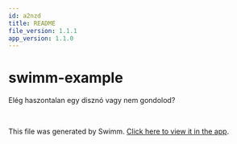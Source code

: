 ```yaml
---
id: a2nzd
title: README
file_version: 1.1.1
app_version: 1.1.0
---
```


# swimm-example

Elég haszontalan egy disznó vagy nem gondolod?


<br/>

This file was generated by Swimm. [Click here to view it in the app](https://app.swimm.io/repos/Z2l0aHViJTNBJTNBc3dpbW0tZXhhbXBsZSUzQSUzQW5hbmRvcmhvbG96c255YWs=/docs/a2nzd).
